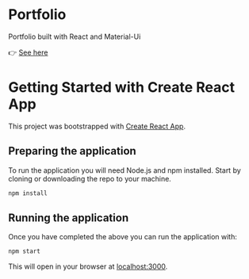 # Portfolio

Portfolio built with React and Material-Ui

👉 [See here](https://manojloilic.com/#/)

# Getting Started with Create React App

This project was bootstrapped with [Create React App](https://github.com/facebook/create-react-app).

## Preparing the application

To run the application you will need Node.js and npm installed. Start by cloning or downloading the repo to your machine.

```bash
npm install
```


## Running the application

Once you have completed the above you can run the application with:

```bash
npm start
```

This will open in your browser at [localhost:3000](http://localhost:3000).
